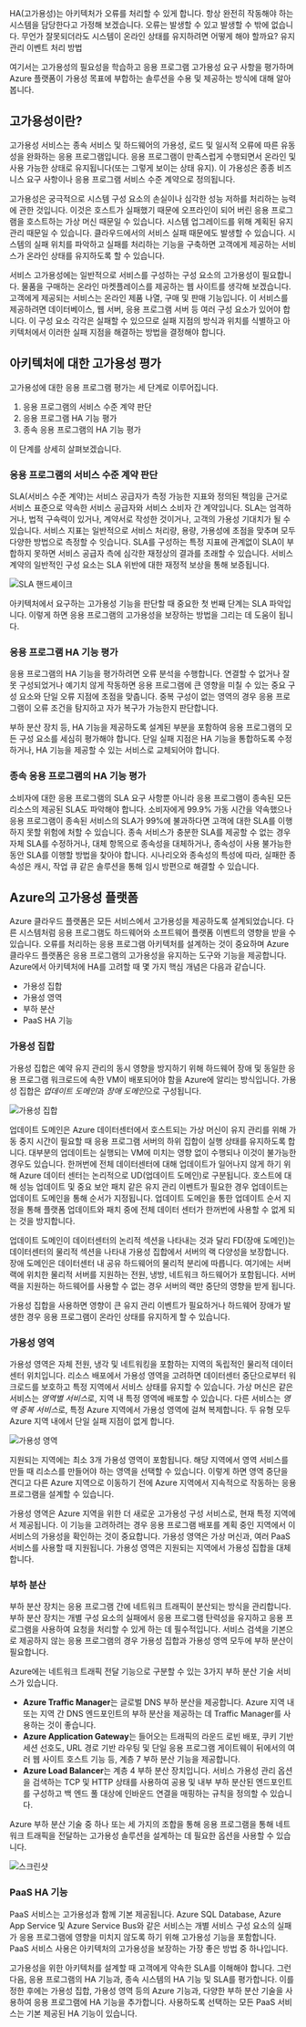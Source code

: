 HA(고가용성)는 아키텍처가 오류를 처리할 수 있게 합니다. 항상 완전히 작동해야 하는 시스템을 담당한다고 가정해 보겠습니다. 오류는 발생할 수 있고 발생할 수 밖에 없습니다. 무언가 잘못되더라도 시스템이 온라인 상태를 유지하려면 어떻게 해야 할까요? 유지 관리 이벤트 처리 방법

여기서는 고가용성의 필요성을 학습하고 응용 프로그램 고가용성 요구 사항을 평가하며 Azure 플랫폼이 가용성 목표에 부합하는 솔루션을 수용 및 제공하는 방식에 대해 알아봅니다.

## <a name="what-is-high-availability"></a>고가용성이란?

고가용성 서비스는 종속 서비스 및 하드웨어의 가용성, 로드 및 일시적 오류에 따른 유동성을 완화하는 응용 프로그램입니다. 응용 프로그램이 만족스럽게 수행되면서 온라인 및 사용 가능한 상태로 유지됩니다(또는 그렇게 보이는 상태 유지). 이 가용성은 종종 비즈니스 요구 사항이나 응용 프로그램 서비스 수준 계약으로 정의됩니다.

고가용성은 궁극적으로 시스템 구성 요소의 손실이나 심각한 성능 저하를 처리하는 능력에 관한 것입니다. 이것은 호스트가 실패했기 때문에 오프라인이 되어 버린 응용 프로그램을 호스트하는 가상 머신 때문일 수 있습니다. 시스템 업그레이드를 위해 계획된 유지 관리 때문일 수 있습니다. 클라우드에서의 서비스 실패 때문에도 발생할 수 있습니다. 시스템의 실패 위치를 파악하고 실패를 처리하는 기능을 구축하면 고객에게 제공하는 서비스가 온라인 상태를 유지하도록 할 수 있습니다.

서비스 고가용성에는 일반적으로 서비스를 구성하는 구성 요소의 고가용성이 필요합니다. 물품을 구매하는 온라인 마켓플레이스를 제공하는 웹 사이트를 생각해 보겠습니다. 고객에게 제공되는 서비스는 온라인 제품 나열, 구매 및 판매 기능입니다. 이 서비스를 제공하려면 데이터베이스, 웹 서버, 응용 프로그램 서버 등 여러 구성 요소가 있어야 합니다. 이 구성 요소 각각은 실패할 수 있으므로 실패 지점의 방식과 위치를 식별하고 아키텍처에서 이러한 실패 지점을 해결하는 방법을 결정해야 합니다.

## <a name="evaluate-high-availability-for-your-architecture"></a>아키텍처에 대한 고가용성 평가

고가용성에 대한 응용 프로그램 평가는 세 단계로 이루어집니다.

1. 응용 프로그램의 서비스 수준 계약 판단
1. 응용 프로그램 HA 기능 평가
1. 종속 응용 프로그램의 HA 기능 평가

이 단계를 상세히 살펴보겠습니다.

### <a name="determine-the-service-level-agreement-of-your-application"></a>응용 프로그램의 서비스 수준 계약 판단

SLA(서비스 수준 계약)는 서비스 공급자가 측정 가능한 지표와 정의된 책임을 근거로 서비스 표준으로 약속한 서비스 공급자와 서비스 소비자 간 계약입니다. SLA는 엄격하거나, 법적 구속력이 있거나, 계약서로 작성한 것이거나, 고객의 가용성 기대치가 될 수 있습니다. 서비스 지표는 일반적으로 서비스 처리량, 용량, 가용성에 초점을 맞추며 모두 다양한 방법으로 측정할 수 잇습니다. SLA를 구성하는 특정 지표에 관계없이 SLA이 부합하지 못하면 서비스 공급자 측에 심각한 재정상의 결과를 초래할 수 있습니다. 서비스 계약의 일반적인 구성 요소는 SLA 위반에 대한 재정적 보상을 통해 보증됩니다.

![SLA 핸드셰이크](../media-draft/SLAHandshake.png)

아키텍처에서 요구하는 고가용성 기능을 판단할 때 중요한 첫 번째 단계는 SLA 파악입니다. 이렇게 하면 응용 프로그램의 고가용성을 보장하는 방법을 그리는 데 도움이 됩니다.

### <a name="evaluate-the-ha-capabilities-of-the-application"></a>응용 프로그램 HA 기능 평가

응용 프로그램의 HA 기능을 평가하려면 오류 분석을 수행합니다. 연결할 수 없거나 잘못 구성되었거나 예기치 않게 작동하면 응용 프로그램에 큰 영향을 미칠 수 있는 중요 구성 요소와 단일 오류 지점에 초점을 맞춥니다. 중복 구성이 없는 영역의 경우 응용 프로그램이 오류 조건을 탐지하고 자가 복구가 가능한지 판단합니다.

부하 분산 장치 등, HA 기능을 제공하도록 설계된 부분을 포함하여 응용 프로그램의 모든 구성 요소를 세심히 평가해야 합니다. 단일 실패 지점은 HA 기능을 통합하도록 수정하거나, HA 기능을 제공할 수 있는 서비스로 교체되어야 합니다.

### <a name="evaluate-the-ha-capabilities-of-dependent-applications"></a>종속 응용 프로그램의 HA 기능 평가

소비자에 대한 응용 프로그램의 SLA 요구 사항뿐 아니라 응용 프로그램이 종속된 모든 리소스의 제공된 SLA도 파악해야 합니다. 소비자에게 99.9% 가동 시간을 약속했으나 응용 프로그램이 종속된 서비스의 SLA가 99%에 불과하다면 고객에 대한 SLA를 이행하지 못할 위험에 처할 수 있습니다. 종속 서비스가 충분한 SLA를 제공할 수 없는 경우 자체 SLA를 수정하거나, 대체 항목으로 종속성을 대체하거나, 종속성이 사용 불가능한 동안 SLA를 이행할 방법을 찾아야 합니다. 시나리오와 종속성의 특성에 따라, 실패한 종속성은 캐시, 작업 큐 같은 솔루션을 통해 임시 방편으로 해결할 수 있습니다.

## <a name="azures-highly-available-platform"></a>Azure의 고가용성 플랫폼

Azure 클라우드 플랫폼은 모든 서비스에서 고가용성을 제공하도록 설계되었습니다. 다른 시스템처럼 응용 프로그램도 하드웨어와 소프트웨어 플랫폼 이벤트의 영향을 받을 수 있습니다. 오류를 처리하는 응용 프로그램 아키텍처를 설계하는 것이 중요하며 Azure 클라우드 플랫폼은 응용 프로그램의 고가용성을 유지하는 도구와 기능을 제공합니다. Azure에서 아키텍처에 HA를 고려할 때 몇 가지 핵심 개념은 다음과 같습니다.

* 가용성 집합
* 가용성 영역
* 부하 분산
* PaaS HA 기능

### <a name="availability-sets"></a>가용성 집합

가용성 집합은 예약 유지 관리의 동시 영향을 방지하기 위해 하드웨어 장애 및 동일한 응용 프로그램 워크로드에 속한 VM이 배포되어야 함을 Azure에 알리는 방식입니다. 가용성 집합은 *업데이트 도메인*과 *장애 도메인*으로 구성됩니다.

![가용성 집합](../media-draft/AzAvailSets.png)

업데이트 도메인은 Azure 데이터센터에서 호스트되는 가상 머신이 유지 관리를 위해 가동 중지 시간이 필요할 때 응용 프로그램 서버의 하위 집합이 실행 상태를 유지하도록 합니다. 대부분의 업데이트는 실행되는 VM에 미치는 영향 없이 수행되나 이것이 불가능한 경우도 있습니다. 한꺼번에 전체 데이터센터에 대해 업데이트가 일어나지 않게 하기 위해 Azure 데이터 센터는 논리적으로 UD(업데이트 도메인)로 구분됩니다. 호스트에 대해 성능 업데이트 및 중요 보안 패치 같은 유지 관리 이벤트가 필요한 경우 업데이트는 업데이트 도메인을 통해 순서가 지정됩니다. 업데이트 도메인을 통한 업데이트 순서 지정을 통해 플랫폼 업데이트와 패치 중에 전체 데이터 센터가 한꺼번에 사용할 수 없게 되는 것을 방지합니다.

업데이트 도메인이 데이터센터의 논리적 섹션을 나타내는 것과 달리 FD(장애 도메인)는 데이터센터의 물리적 섹션을 나타내 가용성 집합에서 서버의 랙 다양성을 보장합니다. 장애 도메인은 데이터센터 내 공유 하드웨어의 물리적 분리에 따릅니다. 여기에는 서버 랙에 위치한 물리적 서버를 지원하는 전원, 냉방, 네트워크 하드웨어가 포함됩니다. 서버 랙을 지원하는 하드웨어를 사용할 수 없는 경우 서버의 랙만 중단의 영향을 받게 됩니다.

가용성 집합을 사용하면 영향이 큰 유지 관리 이벤트가 필요하거나 하드웨어 장애가 발생한 경우 응용 프로그램이 온라인 상태를 유지하게 할 수 있습니다.

### <a name="availability-zones"></a>가용성 영역

가용성 영역은 자체 전원, 냉각 및 네트워킹을 포함하는 지역의 독립적인 물리적 데이터센터 위치입니다. 리소스 배포에서 가용성 영역을 고려하면 데이터센터 중단으로부터 워크로드를 보호하고 특정 지역에서 서비스 상태를 유지할 수 있습니다. 가상 머신은 같은 서비스는 *영역별 서비스*로, 지역 내 특정 영역에 배포할 수 있습니다. 다른 서비스는 *영역 중복 서비스*로, 특정 Azure 지역에서 가용성 영역에 걸쳐 복제합니다. 두 유형 모두 Azure 지역 내에서 단일 실패 지점이 없게 합니다.

![가용성 영역](../media-draft/AzAvailZones.png)

지원되는 지역에는 최소 3개 가용성 영역이 포함됩니다. 해당 지역에서 영역 서비스를 만들 때 리소스를 만들어야 하는 영역을 선택할 수 있습니다. 이렇게 하면 영역 중단을 견디고 다른 Azure 지역으로 이동하기 전에 Azure 지역에서 지속적으로 작동하는 응용 프로그램을 설계할 수 있습니다.

가용성 영역은 Azure 지역을 위한 더 새로운 고가용성 구성 서비스로, 현재 특정 지역에서 제공됩니다. 이 기능을 고려하려는 경우 응용 프로그램 배포를 계획 중인 지역에서 이 서비스의 가용성을 확인하는 것이 중요합니다. 가용성 영역은 가상 머신과, 여러 PaaS 서비스를 사용할 때 지원됩니다. 가용성 영역은 지원되는 지역에서 가용성 집합을 대체합니다.

### <a name="load-balancing"></a>부하 분산

부하 분산 장치는 응용 프로그램 간에 네트워크 트래픽이 분산되는 방식을 관리합니다. 부하 분산 장치는 개별 구성 요소의 실패에서 응용 프로그램 탄력성을 유지하고 응용 프로그램을 사용하여 요청을 처리할 수 있게 하는 데 필수적입니다. 서비스 검색을 기본으로 제공하지 않는 응용 프로그램의 경우 가용성 집합과 가용성 영역 모두에 부하 분산이 필요합니다.

Azure에는 네트워크 트래픽 전달 기능으로 구분할 수 있는 3가지 부하 분산 기술 서비스가 있습니다.

* **Azure Traffic Manager**는 글로벌 DNS 부하 분산을 제공합니다. Azure 지역 내 또는 지역 간 DNS 엔드포인트의 부하 분산을 제공하는 데 Traffic Manager를 사용하는 것이 좋습니다.
* **Azure Application Gateway**는 들어오는 트래픽의 라운드 로빈 배포, 쿠키 기반 세션 선호도, URL 경로 기반 라우팅 및 단일 응용 프로그램 게이트웨이 뒤에서의 여러 웹 사이트 호스트 기능 등, 계층 7 부하 분산 기능을 제공합니다.
* **Azure Load Balancer**는 계층 4 부하 분산 장치입니다. 서비스 가용성 관리 옵션을 검색하는 TCP 및 HTTP 상태를 사용하여 공용 및 내부 부하 분산된 엔드포인트를 구성하고 백 엔드 풀 대상에 인바운드 연결을 매핑하는 규칙을 정의할 수 있습니다.

Azure 부하 분산 기술 중 하나 또는 세 가지의 조합을 통해 응용 프로그램을 통해 네트워크 트래픽을 전달하는 고가용성 솔루션을 설계하는 데 필요한 옵션을 사용할 수 있습니다.

![스크린샷](../media-draft/AzLBOptions.png)

### <a name="paas-ha-capabilities"></a>PaaS HA 기능

PaaS 서비스는 고가용성과 함께 기본 제공됩니다. Azure SQL Database, Azure App Service 및 Azure Service Bus와 같은 서비스는 개별 서비스 구성 요소의 실패가 응용 프로그램에 영향을 미치지 않도록 하기 위해 고가용성 기능을 포함합니다. PaaS 서비스 사용은 아키텍처의 고가용성을 보장하는 가장 좋은 방법 중 하나입니다.

고가용성을 위한 아키텍처를 설계할 때 고객에게 약속한 SLA를 이해해야 합니다. 그런 다음, 응용 프로그램의 HA 기능과, 종속 시스템의 HA 기능 및 SLA를 평가합니다. 이를 정한 후에는 가용성 집합, 가용성 영역 등의 Azure 기능과, 다양한 부하 분산 기술을 사용하여 응용 프로그램에 HA 기능을 추가합니다. 사용하도록 선택하는 모든 PaaS 서비스는 기본 제공된 HA 기능이 있습니다.
